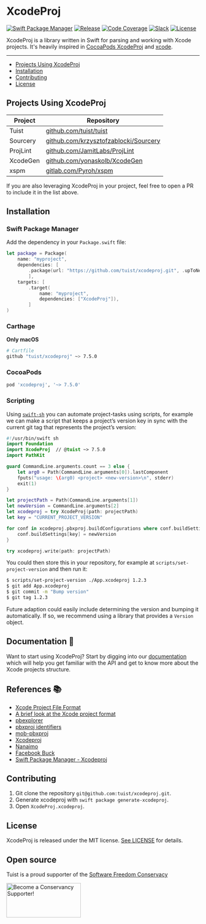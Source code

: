 # XcodeProj

[![Swift Package Manager](https://img.shields.io/badge/swift%20package%20manager-compatible-brightgreen.svg)](https://swift.org/package-manager/)
[![Release](https://img.shields.io/github/release/tuist/xcodeproj.svg)](https://github.com/tuist/xcodeproj/releases)
[![Code Coverage](https://codecov.io/gh/tuist/xcodeproj/branch/master/graph/badge.svg)](https://codecov.io/gh/tuist/xcodeproj)
[![Slack](http://slack.tuist.io/badge.svg)](http://slack.tuist.io/)
[![License](https://img.shields.io/badge/License-MIT-yellow.svg)](https://github.com/tuist/xcodeproj/blob/master/LICENSE.md)

XcodeProj is a library written in Swift for parsing and working with Xcode projects. It's heavily inspired in [CocoaPods XcodeProj](https://github.com/CocoaPods/Xcodeproj) and [xcode](https://www.npmjs.com/package/xcode).

---

- [Projects Using XcodeProj](#projects-using-xcodeproj)
- [Installation](#installation)
- [Contributing](#contributing)
- [License](#license)

## Projects Using XcodeProj

| Project  | Repository                                                                             |
| -------- | -------------------------------------------------------------------------------------- |
| Tuist    | [github.com/tuist/tuist](https://github.com/tuist/tuist)                               |
| Sourcery | [github.com/krzysztofzablocki/Sourcery](https://github.com/krzysztofzablocki/Sourcery) |
| ProjLint | [github.com/JamitLabs/ProjLint](https://github.com/JamitLabs/ProjLint)                 |
| XcodeGen | [github.com/yonaskolb/XcodeGen](https://github.com/yonaskolb/XcodeGen)                 |
| xspm     | [gitlab.com/Pyroh/xspm](https://gitlab.com/Pyroh/xspm)                                 |

If you are also leveraging XcodeProj in your project, feel free to open a PR to include it in the list above.

## Installation

### Swift Package Manager

Add the dependency in your `Package.swift` file:

```swift
let package = Package(
    name: "myproject",
    dependencies: [
        .package(url: "https://github.com/tuist/xcodeproj.git", .upToNextMajor(from: "7.5.0")),
        ],
    targets: [
        .target(
            name: "myproject",
            dependencies: ["XcodeProj"]),
        ]
)
```

### Carthage

**Only macOS**

```bash
# Cartfile
github "tuist/xcodeproj" ~> 7.5.0
```

### CocoaPods

```ruby
pod 'xcodeproj', '~> 7.5.0'
```

### Scripting

Using [`swift-sh`] you can automate project-tasks using scripts, for example we
can make a script that keeps a project’s version key in sync with the current
git tag that represents the project’s version:

```swift
#!/usr/bin/swift sh
import Foundation
import XcodeProj  // @tuist ~> 7.5.0
import PathKit

guard CommandLine.arguments.count == 3 else {
    let arg0 = Path(CommandLine.arguments[0]).lastComponent
    fputs("usage: \(arg0) <project> <new-version>\n", stderr)
    exit(1)
}

let projectPath = Path(CommandLine.arguments[1])
let newVersion = CommandLine.arguments[2]
let xcodeproj = try XcodeProj(path: projectPath)
let key = "CURRENT_PROJECT_VERSION"

for conf in xcodeproj.pbxproj.buildConfigurations where conf.buildSettings[key] != nil {
    conf.buildSettings[key] = newVersion
}

try xcodeproj.write(path: projectPath)
```

You could then store this in your repository, for example at
`scripts/set-project-version` and then run it:

```bash
$ scripts/set-project-version ./App.xcodeproj 1.2.3
$ git add App.xcodeproj
$ git commit -m "Bump version"
$ git tag 1.2.3
```

Future adaption could easily include determining the version and bumping it
automatically. If so, we recommend using a library that provides a `Version`
object.

[`swift-sh`]: https://github.com/mxcl/swift-sh

## Documentation 📝

Want to start using XcodeProj? Start by digging into our [documentation](/Documentation) which will help you get familiar with the API and get to know more about the Xcode projects structure.

## References 📚

- [Xcode Project File Format](http://www.monobjc.net/xcode-project-file-format.html)
- [A brief look at the Xcode project format](http://danwright.info/blog/2010/10/xcode-pbxproject-files/)
- [pbexplorer](https://github.com/mjmsmith/pbxplorer)
- [pbxproj identifiers](https://pewpewthespells.com/blog/pbxproj_identifiers.html)
- [mob-pbxproj](https://github.com/kronenthaler/mod-pbxproj)
- [Xcodeproj](https://github.com/CocoaPods/Xcodeproj)
- [Nanaimo](https://github.com/CocoaPods/Nanaimo)
- [Facebook Buck](https://buckbuild.com/javadoc/com/facebook/buck/apple/xcode/xcodeproj/package-summary.html)
- [Swift Package Manager - Xcodeproj](https://github.com/apple/swift-package-manager/tree/master/Sources/Xcodeproj)

## Contributing

1. Git clone the repository `git@github.com:tuist/xcodeproj.git`.
2. Generate xcodeproj with `swift package generate-xcodeproj`.
3. Open `XcodeProj.xcodeproj`.

## License

XcodeProj is released under the MIT license. [See LICENSE](https://github.com/tuist/xcodeproj/blob/master/LICENSE.md) for details.

## Open source

Tuist is a proud supporter of the [Software Freedom Conservacy](https://sfconservancy.org/)

<a href="https://sfconservancy.org/supporter/"><img src="https://sfconservancy.org/img/supporter-badge.png" width="194" height="90" alt="Become a Conservancy Supporter!" border="0"/></a>
